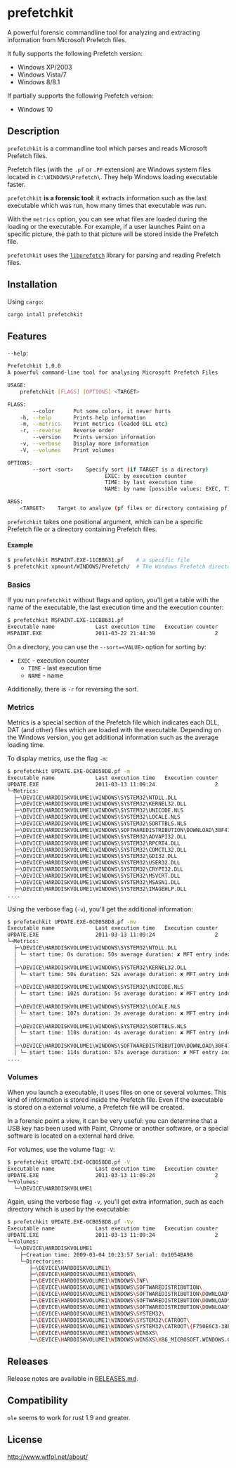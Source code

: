 # prefetchkit

A powerful forensic commandline tool for analyzing and extracting information from
Microsoft Prefetch files.

It fully supports the following Prefetch version:

  * Windows XP/2003
  * Windows Vista/7
  * Windows 8/8.1

If partially supports the following Prefetch version:

  * Windows 10

## Description

`prefetchkit` is a commandline tool which parses and reads Microsoft Prefetch
files.

Prefetch files (with the `.pf` or `.PF` extension) are Windows system files
located in `C:\WINDOWS\Prefetch\`. They help Windows loading executable faster.

`prefetchkit` **is a forensic tool**: it extracts information such as the last
executable which was run, how many times that executable was run.

With the `metrics` option, you can see what files are loaded during the loading
or the executable. For example, if a user launches Paint on a specific picture,
the path to that picture will be stored inside the Prefetch file.

`prefetchkit` uses the [`libprefetch`](https://crates.io/crates/libprefetch)
library for parsing and reading Prefetch files.

## Installation

Using `cargo`:

```bash
cargo intall prefetchkit
```

## Features

`--help`:
```bash
Prefetchkit 1.0.0
A powerful command-line tool for analysing Microsoft Prefetch Files

USAGE:
    prefetchkit [FLAGS] [OPTIONS] <TARGET>

FLAGS:
        --color      Put some colors, it never hurts
    -h, --help       Prints help information
    -m, --metrics    Print metrics (loaded DLL etc)
    -r, --reverse    Reverse order
        --version    Prints version information
    -v, --verbose    Display more information
    -V, --volumes    Print volumes

OPTIONS:
        --sort <sort>    Specify sort (if TARGET is a directory)
                               EXEC: by execution counter
                               TIME: by last execution time
                               NAME: by name [possible values: EXEC, TIME, NAME]

ARGS:
    <TARGET>    Target to analyze (pf files or directory containing pf files)
```

`prefetchkit` takes one positional argument, which can be a specific
Prefetch file or a directory containing Prefetch files.

#### Example
```bash
$ prefetchkit MSPAINT.EXE-11CBB631.pf    # a specific file
$ prefetchkit xpmount/WINDOWS/Prefetch/  # The Windows Prefetch directory
```

### Basics

If you run `prefetchkit` without flags and option, you'll get a table with the
name of the executable, the last execution time and the execution counter:
```bash
$ prefetchkit MSPAINT.EXE-11CBB631.pf
Executable name             Last execution time   Execution counter
MSPAINT.EXE                 2011-03-22 21:44:39                   2
```

On a directory, you can use the `--sort=<VALUE>` option for sorting by:

  *	`EXEC` - execution counter
	*	`TIME` - last execution time
	*	`NAME` - name

Additionally, there is `-r` for reversing the sort.

### Metrics

Metrics is a special section of the Prefetch file which indicates each DLL,
DAT (and other) files which are loaded with the executable. Depending on the
Windows version, you get additional information such as the average loading time.

To display metrics, use the flag `-m`:
```bash
$ prefetchkit UPDATE.EXE-0CB058D8.pf -m
Executable name             Last execution time   Execution counter
UPDATE.EXE                  2011-03-13 11:09:24                   2
└─Metrics:
  ├─\DEVICE\HARDDISKVOLUME1\WINDOWS\SYSTEM32\NTDLL.DLL
  ├─\DEVICE\HARDDISKVOLUME1\WINDOWS\SYSTEM32\KERNEL32.DLL
  ├─\DEVICE\HARDDISKVOLUME1\WINDOWS\SYSTEM32\UNICODE.NLS
  ├─\DEVICE\HARDDISKVOLUME1\WINDOWS\SYSTEM32\LOCALE.NLS
  ├─\DEVICE\HARDDISKVOLUME1\WINDOWS\SYSTEM32\SORTTBLS.NLS
  ├─\DEVICE\HARDDISKVOLUME1\WINDOWS\SOFTWAREDISTRIBUTION\DOWNLOAD\38F47E51C38A7A0EBC9C39DCA1EDD5A6\UPDATE\UPDATE.EXE
  ├─\DEVICE\HARDDISKVOLUME1\WINDOWS\SYSTEM32\ADVAPI32.DLL
  ├─\DEVICE\HARDDISKVOLUME1\WINDOWS\SYSTEM32\RPCRT4.DLL
  ├─\DEVICE\HARDDISKVOLUME1\WINDOWS\SYSTEM32\COMCTL32.DLL
  ├─\DEVICE\HARDDISKVOLUME1\WINDOWS\SYSTEM32\GDI32.DLL
  ├─\DEVICE\HARDDISKVOLUME1\WINDOWS\SYSTEM32\USER32.DLL
  ├─\DEVICE\HARDDISKVOLUME1\WINDOWS\SYSTEM32\CRYPT32.DLL
  ├─\DEVICE\HARDDISKVOLUME1\WINDOWS\SYSTEM32\MSVCRT.DLL
  ├─\DEVICE\HARDDISKVOLUME1\WINDOWS\SYSTEM32\MSASN1.DLL
  ├─\DEVICE\HARDDISKVOLUME1\WINDOWS\SYSTEM32\IMAGEHLP.DLL
....
```
Using the verbose flag (`-v`), you'll get the additional information:
```bash
$ prefetechkit UPDATE.EXE-0CB058D8.pf -mv
Executable name             Last execution time   Execution counter
UPDATE.EXE                  2011-03-13 11:09:24                   2
└─Metrics:
  ├─\DEVICE\HARDDISKVOLUME1\WINDOWS\SYSTEM32\NTDLL.DLL
  │ └─ start time: 0s duration: 50s average duration: ✘ MFT entry index: ✘
  │
  ├─\DEVICE\HARDDISKVOLUME1\WINDOWS\SYSTEM32\KERNEL32.DLL
  │ └─ start time: 50s duration: 52s average duration: ✘ MFT entry index: ✘
  │
  ├─\DEVICE\HARDDISKVOLUME1\WINDOWS\SYSTEM32\UNICODE.NLS
  │ └─ start time: 102s duration: 5s average duration: ✘ MFT entry index: ✘
  │
  ├─\DEVICE\HARDDISKVOLUME1\WINDOWS\SYSTEM32\LOCALE.NLS
  │ └─ start time: 107s duration: 3s average duration: ✘ MFT entry index: ✘
  │
  ├─\DEVICE\HARDDISKVOLUME1\WINDOWS\SYSTEM32\SORTTBLS.NLS
  │ └─ start time: 110s duration: 4s average duration: ✘ MFT entry index: ✘
  │
  ├─\DEVICE\HARDDISKVOLUME1\WINDOWS\SOFTWAREDISTRIBUTION\DOWNLOAD\38F47E51C38A7A0EBC9C39DCA1EDD5A6\UPDATE\UPDATE.EXE
  │ └─ start time: 114s duration: 57s average duration: ✘ MFT entry index: ✘
....
```

### Volumes

When you launch a executable, it uses files on one or several volumes. This
kind of information is stored inside the Prefetch file. Even if the executable is
stored on a external volume, a Prefetch file will be created.

In a forensic point a view, it can be very useful: you can determine that a USB key
has been used with Paint, Chrome or another software, or a special software is located
on a external hard drive.

For volumes, use the volume flag: `-V`:
```bash
$ prefetchkit UPDATE.EXE-0CB058D8.pf -V
Executable name             Last execution time   Execution counter
UPDATE.EXE                  2011-03-13 11:09:24                   2
└─Volumes:
  └─\DEVICE\HARDDISKVOLUME1
```

Again, using the verbose flag `-v`, you'll get extra information, such as each
directory which is used by the executable:
```bash
$ prefetchkit UPDATE.EXE-0CB058D8.pf -Vv
Executable name             Last execution time   Execution counter
UPDATE.EXE                  2011-03-13 11:09:24                   2
└─Volumes:
  └─\DEVICE\HARDDISKVOLUME1
    ├─Creation time: 2009-03-04 10:23:57 Serial: 0x1054BA98
    └─Directories:
       ├─\DEVICE\HARDDISKVOLUME1\
       ├─\DEVICE\HARDDISKVOLUME1\WINDOWS\
       ├─\DEVICE\HARDDISKVOLUME1\WINDOWS\INF\
       ├─\DEVICE\HARDDISKVOLUME1\WINDOWS\SOFTWAREDISTRIBUTION\
       ├─\DEVICE\HARDDISKVOLUME1\WINDOWS\SOFTWAREDISTRIBUTION\DOWNLOAD\
       ├─\DEVICE\HARDDISKVOLUME1\WINDOWS\SOFTWAREDISTRIBUTION\DOWNLOAD\38F47E51C38A7A0EBC9C39DCA1EDD5A6\
       ├─\DEVICE\HARDDISKVOLUME1\WINDOWS\SOFTWAREDISTRIBUTION\DOWNLOAD\38F47E51C38A7A0EBC9C39DCA1EDD5A6\UPDATE\
       ├─\DEVICE\HARDDISKVOLUME1\WINDOWS\SYSTEM32\
       ├─\DEVICE\HARDDISKVOLUME1\WINDOWS\SYSTEM32\CATROOT\
       ├─\DEVICE\HARDDISKVOLUME1\WINDOWS\SYSTEM32\CATROOT\{F750E6C3-38EE-11D1-85E5-00C04FC295EE}\
       ├─\DEVICE\HARDDISKVOLUME1\WINDOWS\WINSXS\
       └─\DEVICE\HARDDISKVOLUME1\WINDOWS\WINSXS\X86_MICROSOFT.WINDOWS.COMMON-CONTROLS_6595B64144CCF1DF_6.0.2600.2180_X-WW_A84F1FF9\
```

## Releases

Release notes are available in [RELEASES.md](RELEASES.md).

## Compatibility

`ole` seems to work for rust 1.9 and greater.

## License

<http://www.wtfpl.net/about/>
